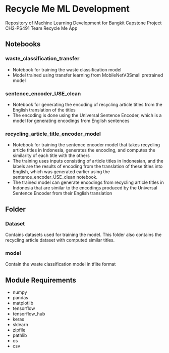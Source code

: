 # Recycle Me ML Development

Repository of Machine Learning Development for Bangkit Capstone Project CH2-PS491 Team Recycle Me App

## Notebooks

### waste_classification_transfer

- Notebook for training the waste classification model
- Model trained using transfer learning from MobileNetV3Small pretrained model

### sentence_encoder_USE_clean

- Notebook for generating the encoding of recycling article titles from the English translation of the titles
- The encoding is done using the Universal Sentence Encoder, which is a model for generating encodings from English sentences

### recycling_article_title_encoder_model

- Notebook for training the sentence encoder model that takes recycling article titles in Indonesia, generates the encoding, and computes the similarity of each title with the others
- The training uses inputs consisting of article titles in Indonesian, and the labels are the results of encoding from the translation of these titles into English, which was generated earlier using the sentence_encoder_USE_clean notebook.
- The trained model can generate encodings from recycling article titles in Indonesia that are similar to the encodings produced by the Universal Sentence Encoder from their English translation

## Folder

### Dataset

Contains datasets used for training the model. This folder also contains the recycling article dataset with computed similar titles.

### model

Contain the waste classification model in tflite format

## Module Requirements

- numpy
- pandas
- matplotlib
- tensorflow
- tensorflow_hub
- keras
- sklearn
- zipfile
- pathlib
- os
- csv

